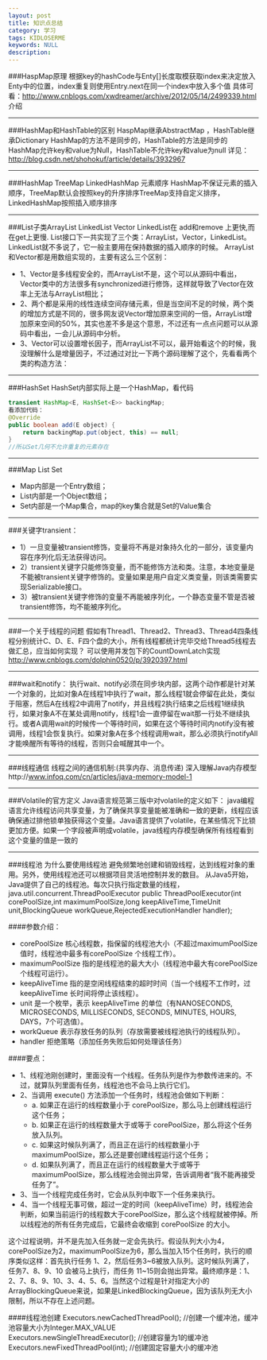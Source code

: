 ```yaml
---
layout: post
title: 知识点总结
category: 学习
tags: KIDLOSERME
keywords: NULL
description: 
---
```

###HaspMap原理
根据key的hashCode与Enty[]长度取模获取index来决定放入Enty中的位置，index重复则使用Entry.next在同一个index中放入多个值
具体可看：http://www.cnblogs.com/xwdreamer/archive/2012/05/14/2499339.html 介绍

---

###HashMap和HashTable的区别
HaspMap继承AbstractMap ，HashTable继承Dictionary
HashMap的方法不是同步的，HashTable的方法是同步的
HashMap允许key和value为Null，HashTable不允许key和value为null
详见：http://blog.csdn.net/shohokuf/article/details/3932967

---

###HashMap TreeMap  LinkedHashMap 元素顺序
HashMap不保证元素的插入顺序，TreeMap默认会按照key的升序排序TreeMap支持自定义排序，LinkedHashMap按照插入顺序排序

---

###List子类ArrayList LinkedList  Vector
LinkedList在 add和remove 上更快,而在get上更慢.
List接口下一共实现了三个类：ArrayList，Vector，LinkedList。LinkedList就不多说了，它一般主要用在保持数据的插入顺序的时候。
ArrayList和Vector都是用数组实现的，主要有这么三个区别：
 - 1、Vector是多线程安全的，而ArrayList不是，这个可以从源码中看出，Vector类中的方法很多有synchronized进行修饰，这样就导致了Vector在效率上无法与ArrayList相比；
 - 2、两个都是采用的线性连续空间存储元素，但是当空间不足的时候，两个类的增加方式是不同的，很多网友说Vector增加原来空间的一倍，ArrayList增加原来空间的50%，其实也差不多是这个意思，不过还有一点点问题可以从源码中看出，一会儿从源码中分析。
 - 3、Vector可以设置增长因子，而ArrayList不可以，最开始看这个的时候，我没理解什么是增量因子，不过通过对比一下两个源码理解了这个，先看看两个类的构造方法：

---

###HashSet
HashSet内部实际上是一个HashMap，看代码

```java
transient HashMap<E, HashSet<E>> backingMap;
看添加代码：
@Override
public boolean add(E object) {
    return backingMap.put(object, this) == null;
}
//所以Set几何不允许重复的元素存在
```

---

###Map List Set
 - Map内部是一个Entry数组；
 - List内部是一个Object数组；
 - Set内部是一个Map集合，map的key集合就是Set的Value集合

---

###关键字transient：
 - 1）一旦变量被transient修饰，变量将不再是对象持久化的一部分，该变量内容在序列化后无法获得访问。
 - 2）transient关键字只能修饰变量，而不能修饰方法和类。注意，本地变量是不能被transient关键字修饰的。变量如果是用户自定义类变量，则该类需要实现Serializable接口。
 - 3）被transient关键字修饰的变量不再能被序列化，一个静态变量不管是否被transient修饰，均不能被序列化。

---

###一个关于线程的问题
假如有Thread1、Thread2、Thread3、Thread4四条线程分别统计C、D、E、F四个盘的大小，所有线程都统计完毕交给Thread5线程去做汇总，应当如何实现？
可以使用并发包下的CountDownLatch实现
http://www.cnblogs.com/dolphin0520/p/3920397.html

---

###wait和notify：
执行wait、notify必须在同步块内部，这两个动作都是针对某一个对象的，比如对象A在线程1中执行了wait，那么线程1就会停留在此处，类似于阻塞，然后A在线程2中调用了notify，并且线程2执行结束之后线程1继续执行，如果对象A不在某处调用notify，线程1会一直停留在wait那一行处不继续执行。或者A调用wait的时候传一个等待时间，如果在这个等待时间内notify没有被调用，线程1会恢复执行。如果对象A在多个线程调用wait，那么必须执行notifyAll才能唤醒所有等待的线程，否则只会喊醒其中一个。

---

###线程通信
线程之间的通信机制:(共享内存、消息传递)
深入理解Java内存模型http://www.infoq.com/cn/articles/java-memory-model-1

---

###Volatile的官方定义
Java语言规范第三版中对volatile的定义如下： java编程语言允许线程访问共享变量，为了确保共享变量能被准确和一致的更新，线程应该确保通过排他锁单独获得这个变量。Java语言提供了volatile，在某些情况下比锁更加方便。如果一个字段被声明成volatile，java线程内存模型确保所有线程看到这个变量的值是一致的

---

###线程池
为什么要使用线程池
避免频繁地创建和销毁线程，达到线程对象的重用。另外，使用线程池还可以根据项目灵活地控制并发的数目。
从Java5开始，Java提供了自己的线程池。每次只执行指定数量的线程，java.util.concurrent.ThreadPoolExecutor
public ThreadPoolExecutor(int corePoolSize,int maximumPoolSize,long keepAliveTime,TimeUnit unit,BlockingQueue<Runnable> workQueue,RejectedExecutionHandler handler);   

####参数介绍：
 - corePoolSize 核心线程数，指保留的线程池大小（不超过maximumPoolSize值时，线程池中最多有corePoolSize 个线程工作）。 
 - maximumPoolSize 指的是线程池的最大大小（线程池中最大有corePoolSize 个线程可运行）。 
 - keepAliveTime 指的是空闲线程结束的超时时间（当一个线程不工作时，过keepAliveTime 长时间将停止该线程）。 
 - unit 是一个枚举，表示 keepAliveTime 的单位（有NANOSECONDS, MICROSECONDS, MILLISECONDS, SECONDS, MINUTES, HOURS, DAYS，7个可选值）。 
 - workQueue 表示存放任务的队列（存放需要被线程池执行的线程队列）。 
 - handler 拒绝策略（添加任务失败后如何处理该任务）

####要点：
 - 1、线程池刚创建时，里面没有一个线程。任务队列是作为参数传进来的。不过，就算队列里面有任务，线程池也不会马上执行它们。
 - 2、当调用 execute() 方法添加一个任务时，线程池会做如下判断：
   - a. 如果正在运行的线程数量小于 corePoolSize，那么马上创建线程运行这个任务；
   - b. 如果正在运行的线程数量大于或等于 corePoolSize，那么将这个任务放入队列。
   - c. 如果这时候队列满了，而且正在运行的线程数量小于 maximumPoolSize，那么还是要创建线程运行这个任务；
   - d. 如果队列满了，而且正在运行的线程数量大于或等于 maximumPoolSize，那么线程池会抛出异常，告诉调用者“我不能再接受任务了”。
 - 3、当一个线程完成任务时，它会从队列中取下一个任务来执行。
 - 4、当一个线程无事可做，超过一定的时间（keepAliveTime）时，线程池会判断，如果当前运行的线程数大于corePoolSize，那么这个线程就被停掉。所以线程池的所有任务完成后，它最终会收缩到 corePoolSize 的大小。
     
这个过程说明，并不是先加入任务就一定会先执行。假设队列大小为4，corePoolSize为2，maximumPoolSize为6，那么当加入15个任务时，执行的顺序类似这样：首先执行任务 1、2，然后任务3~6被放入队列。这时候队列满了，任务7、8、9、10 会被马上执行，而任务 11~15则会抛出异常。最终顺序是：1、2、7、8、9、10、3、4、5、6。当然这个过程是针对指定大小的ArrayBlockingQueue<Runnable>来说，如果是LinkedBlockingQueue<Runnable>，因为该队列无大小限制，所以不存在上述问题。

####线程池创建
Executors.newCachedThreadPool();        //创建一个缓冲池，缓冲池容量大小为Integer.MAX_VALUE<br>
Executors.newSingleThreadExecutor();   //创建容量为1的缓冲池<br>
Executors.newFixedThreadPool(int);    //创建固定容量大小的缓冲池<br>
